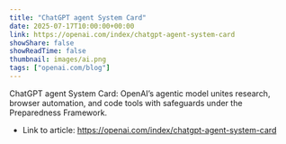 ```yaml
---
title: "ChatGPT agent System Card"
date: 2025-07-17T10:00:00+00:00
link: https://openai.com/index/chatgpt-agent-system-card
showShare: false
showReadTime: false
thumbnail: images/ai.png
tags: ["openai.com/blog"]
---
```

ChatGPT agent System Card: OpenAI’s agentic model unites research, browser automation, and code tools with safeguards under the Preparedness Framework.

- Link to article: https://openai.com/index/chatgpt-agent-system-card